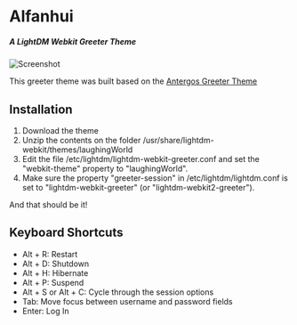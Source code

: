 # Alfanhui

##### A LightDM Webkit Greeter Theme

![Screenshot](https://raw.githubusercontent.com/alfanhui/laughingWorld/master/img/screenshot.png)

This greeter theme was built based on the [Antergos Greeter Theme](https://github.com/Antergos/lightdm-webkit-theme-antergos)


## Installation

1. Download the theme
2. Unzip the contents on the folder /usr/share/lightdm-webkit/themes/laughingWorld
3. Edit the file /etc/lightdm/lightdm-webkit-greeter.conf and set the
"webkit-theme" property to "laughingWorld".
4. Make sure the property "greeter-session" in
/etc/lightdm/lightdm.conf is set to "lightdm-webkit-greeter" (or
"lightdm-webkit2-greeter").

And that should be it!

## Keyboard Shortcuts

- Alt + R: Restart
- Alt + D: Shutdown
- Alt + H: Hibernate
- Alt + P: Suspend
- Alt + S or Alt + C: Cycle through the session options
- Tab: Move focus between username and password fields
- Enter: Log In
